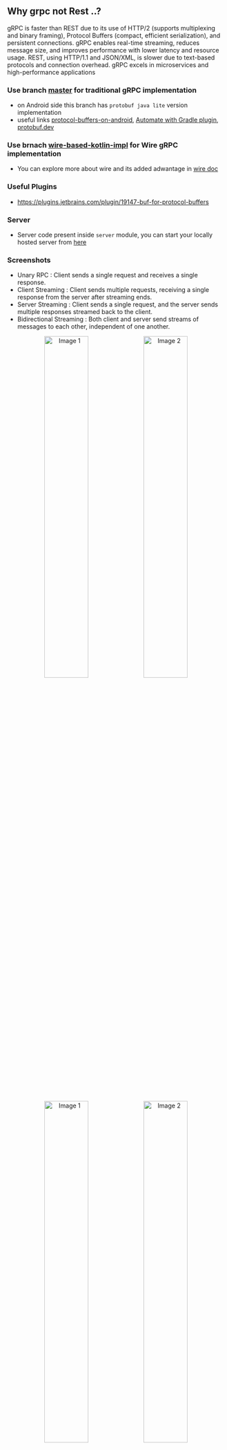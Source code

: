 ## Why grpc not Rest ..?
gRPC is faster than REST due to its use of HTTP/2 (supports multiplexing and binary framing), Protocol Buffers (compact, efficient serialization), and persistent connections. gRPC enables real-time streaming, reduces message size, and improves performance with lower latency and resource usage. REST, using HTTP/1.1 and JSON/XML, is slower due to text-based protocols and connection overhead. gRPC excels in microservices and high-performance applications

### Use branch [master](https://github.com/AbhijithMogaveera/GRPCDemo/tree/master) for traditional gRPC implementation
* on Android side this branch has `protobuf java lite` version implementation
* useful links [protocol-buffers-on-android](https://github.com/protocolbuffers/protobuf/blob/main/java/README.md#use-java-protocol-buffers-on-android), [Automate with Gradle plugin](https://github.com/google/protobuf-gradle-plugin), [protobuf.dev](https://protobuf.dev/)

### Use brnach [wire-based-kotlin-impl](https://github.com/AbhijithMogaveera/GRPCDemo/tree/wire-based-kotlin-impl) for Wire gRPC implementation
* You can explore more about wire and its added adwantage in [wire doc](https://square.github.io/wire/)

### Useful Plugins
* https://plugins.jetbrains.com/plugin/19147-buf-for-protocol-buffers

### Server
* Server code present inside `server` module, you can start your locally hosted server from [here](https://github.com/AbhijithMogaveera/GRPCDemo/blob/master/server/src/main/java/com/abhijith/grpc_server/Main.kt)

### Screenshots
* Unary RPC : Client sends a single request and receives a single response.
* Client Streaming : Client sends multiple requests, receiving a single response from the server after streaming ends.
* Server Streaming : Client sends a single request, and the server sends multiple responses streamed back to the client.
*  Bidirectional Streaming : Both client and server send streams of messages to each other, independent of one another.
<p align="center">
  <img src="https://github.com/user-attachments/assets/1d6cb443-a714-4fe6-98c9-63060b6d6dd1" alt="Image 1" width="45%"/>
  <img src="https://github.com/user-attachments/assets/6d6955d8-fdf6-4e8b-b6f9-1c376e4e99e1" alt="Image 2" width="45%"/>
</p>
<p align="center">
  <img src="https://github.com/user-attachments/assets/a7a9c7e6-afb7-482a-a70d-288edf2bc66d" alt="Image 1" width="45%"/>
  <img src="https://github.com/user-attachments/assets/d785ef11-99cd-451d-b8d0-7b1881ed210d" alt="Image 2" width="45%"/>
</p>
<p align="center">
  <img src="https://github.com/user-attachments/assets/9d4175ba-e40e-46f5-8a4c-3a959e927247" alt="Image 1" width="45%"/>
</p>
